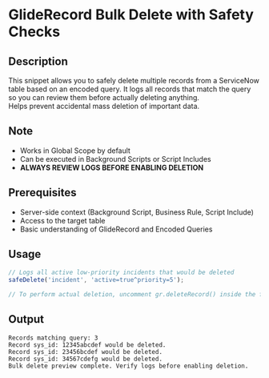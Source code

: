 # GlideRecord Bulk Delete with Safety Checks

## Description
This snippet allows you to safely delete multiple records from a ServiceNow table based on an encoded query.
It logs all records that match the query so you can review them before actually deleting anything.  
Helps prevent accidental mass deletion of important data.

## Note 
- Works in Global Scope by default
- Can be executed in Background Scripts or Script Includes
- **ALWAYS REVIEW LOGS BEFORE ENABLING DELETION**
## Prerequisites
- Server-side context (Background Script, Business Rule, Script Include)
- Access to the target table
- Basic understanding of GlideRecord and Encoded Queries

## Usage
```javascript
// Logs all active low-priority incidents that would be deleted
safeDelete('incident', 'active=true^priority=5');

// To perform actual deletion, uncomment gr.deleteRecord() inside the function
```

## Output
```
Records matching query: 3
Record sys_id: 12345abcdef would be deleted.
Record sys_id: 23456bcdef would be deleted.
Record sys_id: 34567cdefg would be deleted.
Bulk delete preview complete. Verify logs before enabling deletion.
```
